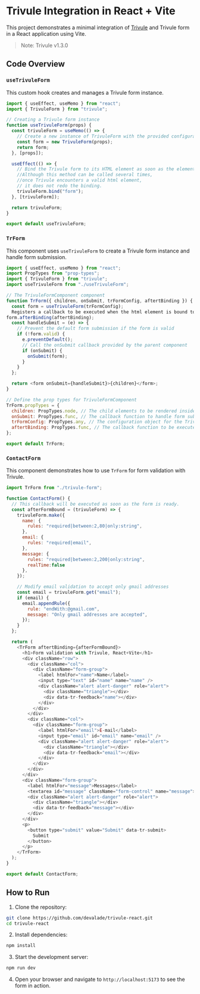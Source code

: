 # Trivule Integration in React + Vite

This project demonstrates a minimal integration of [Trivule](https://github.com/trivule/trivule) and Trivule form in a React application using Vite.
> Note: Trivule v1.3.0 

## Code Overview

### `useTrivuleForm`

This custom hook creates and manages a Trivule form instance.

```javascript
import { useEffect, useMemo } from "react";
import { TrivuleForm } from "trivule";

// Creating a Trivule form instance
function useTrivuleForm(props) {
  const trivuleForm = useMemo(() => {
    // Create a new instance of TrivuleForm with the provided configuration
    const form = new TrivuleForm(props);
    return form;
  }, [props]);

  useEffect(() => {
    // Bind the Trivule form to its HTML element as soon as the element is ready
    //Although this method can be called several times, 
    //once Trivule encounters a valid html element,
    // it does not redo the binding.
    trivuleForm.bind("form");
  }, [trivuleForm]);

  return trivuleForm;
}

export default useTrivuleForm;
```

### `TrForm`

This component uses `useTrivuleForm` to create a Trivule form instance and handle form submission.

```javascript
import { useEffect, useMemo } from "react";
import PropTypes from "prop-types";
import { TrivuleForm } from "trivule";
import useTrivuleForm from "./useTrivuleForm";

// The TrivuleFormComponent component
function TrForm({ children, onSubmit, trFormConfig, aftertBinding }) {
  const form = useTrivuleForm(trFormConfig);
  Registers a callback to be executed when the html element is bound to Trivule. For example, field validation
form.afterBinding(aftertBinding);
  const handleSubmit = (e) => {
    // Prevent the default form submission if the form is valid
    if (!form.valid) {
      e.preventDefault();
      // Call the onSubmit callback provided by the parent component
      if (onSubmit) {
        onSubmit(form);
      }
    }
  };

  return <form onSubmit={handleSubmit}>{children}</form>;
}

// Define the prop types for TrivuleFormComponent
TrForm.propTypes = {
  children: PropTypes.node, // The child elements to be rendered inside the form
  onSubmit: PropTypes.func, // The callback function to handle form submission
  trFormConfig: PropTypes.any, // The configuration object for the Trivule form
  aftertBinding: PropTypes.func, // The callback function to be executed after the form is bound
};

export default TrForm;
```

### `ContactForm`

This component demonstrates how to use `TrForm` for form validation with Trivule.

```javascript
import TrForm from "./trivule-form";

function ContactForm() {
  // This callback will be executed as soon as the form is ready.
  const afterFormBound = (trivuleForm) => {
    trivuleForm.make({
      name: {
        rules: "required|between:2,80|only:string",
      },
      email: {
        rules: "required|email",
      },
      message: {
        rules: "required|between:2,200|only:string",
        realTime:false
      },
    });

    // Modify email validation to accept only gmail addresses
    const email = trivuleForm.get("email");
    if (email) {
      email.appendRule({
        rule: "endWith:@gmail.com",
        message: "Only gmail addresses are accepted",
      });
    }
  };

  return (
    <TrForm aftertBinding={afterFormBound}>
      <h1>Form validation with Trivule, React+Vite</h1>
      <div className="row">
        <div className="col">
          <div className="form-group">
            <label htmlFor="name">Name</label>
            <input type="text" id="name" name="name" />
            <div className="alert alert-danger" role="alert">
              <div className="triangle"></div>
              <div data-tr-feedback="name"></div>
            </div>
          </div>
        </div>
        <div className="col">
          <div className="form-group">
            <label htmlFor="email">E-mail</label>
            <input type="email" id="email" name="email" />
            <div className="alert alert-danger" role="alert">
              <div className="triangle"></div>
              <div data-tr-feedback="email"></div>
            </div>
          </div>
        </div>
      </div>
      <div className="form-group">
        <label htmlFor="message">Messages</label>
        <textarea id="message" className="form-control" name="message"></textarea>
        <div className="alert alert-danger" role="alert">
          <div className="triangle"></div>
          <div data-tr-feedback="message"></div>
        </div>
      </div>
      <p>
        <button type="submit" value="Submit" data-tr-submit>
          Submit
        </button>
      </p>
    </TrForm>
  );
}

export default ContactForm;
```

## How to Run

1. Clone the repository:

```bash
git clone https://github.com/devalade/trivule-react.git
cd trivule-react
```

2. Install dependencies:

```bash
npm install
```

3. Start the development server:

```bash
npm run dev
```

4. Open your browser and navigate to `http://localhost:5173` to see the form in action.
